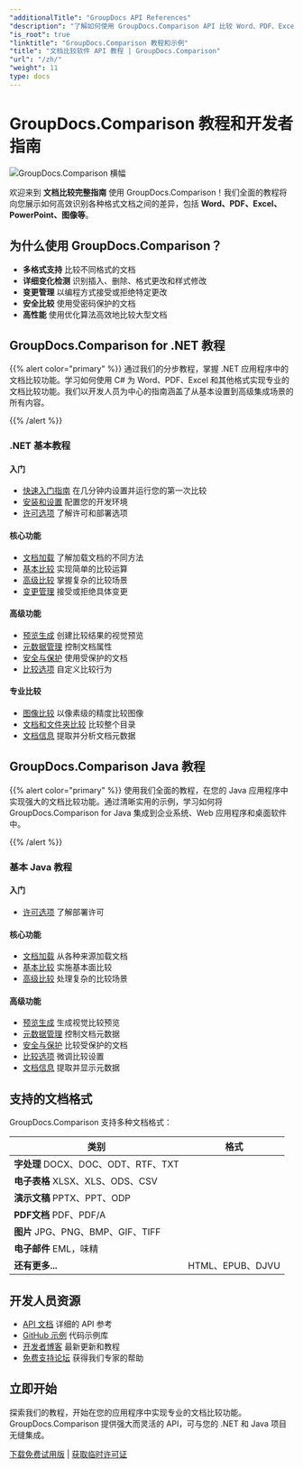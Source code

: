 ```yaml
---
"additionalTitle": "GroupDocs API References"
"description": "了解如何使用 GroupDocs.Comparison API 比较 Word、PDF、Excel 及其他文档格式。本教程为 .NET 和 Java 开发者提供分步教程，并附带代码示例。"
"is_root": true
"linktitle": "GroupDocs.Comparison 教程和示例"
"title": "文档比较软件 API 教程 | GroupDocs.Comparison"
"url": "/zh/"
"weight": 11
type: docs
---
```

# GroupDocs.Comparison 教程和开发者指南

![GroupDocs.Comparison 横幅](./groupdocs-comparison-net.svg)

欢迎来到 **文档比较完整指南** 使用 GroupDocs.Comparison！我们全面的教程将向您展示如何高效识别各种格式文档之间的差异，包括 **Word、PDF、Excel、PowerPoint、图像等**。

## 为什么使用 GroupDocs.Comparison？

- **多格式支持** 比较不同格式的文档
- **详细变化检测** 识别插入、删除、格式更改和样式修改
- **变更管理** 以编程方式接受或拒绝特定更改
- **安全比较** 使用受密码保护的文档
- **高性能** 使用优化算法高效地比较大型文档

## GroupDocs.Comparison for .NET 教程

{{% alert color="primary" %}}
通过我们的分步教程，掌握 .NET 应用程序中的文档比较功能。学习如何使用 C# 为 Word、PDF、Excel 和其他格式实现专业的文档比较功能。我们以开发人员为中心的指南涵盖了从基本设置到高级集成场景的所有内容。

{{% /alert %}}

### .NET 基本教程

<div class="row">
<div class="col-md-6">

#### 入门
- [快速入门指南](./net/quick-start/) 在几分钟内设置并运行您的第一次比较
- [安装和设置](./net/getting-started/) 配置您的开发环境
- [许可选项](./net/licensing-configuration/) 了解许可和部署选项

#### 核心功能
- [文档加载](./net/document-loading/) 了解加载文档的不同方法
- [基本比较](./net/basic-comparison/) 实现简单的比较运算
- [高级比较](./net/advanced-comparison/) 掌握复杂的比较场景
- [变更管理](./net/change-management/) 接受或拒绝具体变更

</div>
<div class="col-md-6">

#### 高级功能
- [预览生成](./net/preview-generation/) 创建比较结果的视觉预览
- [元数据管理](./net/metadata-management/) 控制文档属性
- [安全与保护](./net/security-protection/) 使用受保护的文档
- [比较选项](./net/comparison-options/) 自定义比较行为

#### 专业比较
- [图像比较](./net/image-comparison/) 以像素级的精度比较图像
- [文档和文件夹比较](./net/documents-and-folder-comparison/) 比较整个目录
- [文档信息](./net/document-information/) 提取并分析文档元数据

</div>
</div>

## GroupDocs.Comparison Java 教程

{{% alert color="primary" %}}
使用我们全面的教程，在您的 Java 应用程序中实现强大的文档比较功能。通过清晰实用的示例，学习如何将 GroupDocs.Comparison for Java 集成到企业系统、Web 应用程序和桌面软件中。

{{% /alert %}}

### 基本 Java 教程

<div class="row">
<div class="col-md-6">

#### 入门
- [许可选项](./java/licensing-configuration) 了解部署许可

#### 核心功能
- [文档加载](./java/document-loading/) 从各种来源加载文档
- [基本比较](./java/basic-comparison/) 实施基本面比较
- [高级比较](./java/advanced-comparison/) 处理复杂的比较场景

</div>
<div class="col-md-6">

#### 高级功能
- [预览生成](./java/preview-generation/) 生成视觉比较预览
- [元数据管理](./java/metadata-management/) 控制文档元数据
- [安全与保护](./java/security-protection/) 比较受保护的文档
- [比较选项](./java/comparison-options/) 微调比较设置
- [文档信息](./java/document-information) 提取并显示元数据

</div>
</div>

## 支持的文档格式

GroupDocs.Comparison 支持多种文档格式：

| 类别 | 格式 |
|----------|---------|
| **字处理** DOCX、DOC、ODT、RTF、TXT |
| **电子表格** XLSX、XLS、ODS、CSV |
| **演示文稿** PPTX、PPT、ODP |
| **PDF文档** PDF、PDF/A |
| **图片** JPG、PNG、BMP、GIF、TIFF |
| **电子邮件** EML，味精 |
| **还有更多...** | HTML、EPUB、DJVU |

## 开发人员资源

- [API 文档](https://reference.groupdocs.com/comparison/) 详细的 API 参考
- [GitHub 示例](https://github.com/groupdocs-comparison/) 代码示例库
- [开发者博客](https://blog.groupdocs.com/category/comparison/) 最新更新和教程
- [免费支持论坛](https://forum.groupdocs.com/c/comparison/) 获得我们专家的帮助

## 立即开始

探索我们的教程，开始在您的应用程序中实现专业的文档比较功能。GroupDocs.Comparison 提供强大而灵活的 API，可与您的 .NET 和 Java 项目无缝集成。

[下载免费试用版](https://releases.groupdocs.com/comparison) | [获取临时许可证](https://purchase.groupdocs.com/temporary-license)